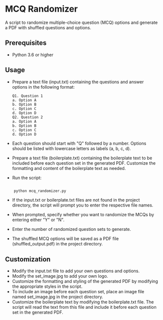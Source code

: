 # MCQ Randomizer

A script to randomize multiple-choice question (MCQ) options and generate a PDF with shuffled questions and options.

## Prerequisites

- Python 3.6 or higher

## Usage

* Prepare a text file (input.txt) containing the questions and answer options in the following format:


      Q1. Question 1
      a. Option A
      b. Option B
      c. Option C
      d. Option D
      Q2. Question 2
      a. Option A
      b. Option B
      c. Option C
      d. Option D

* Each question should start with "Q" followed by a number. Options should be listed with lowercase letters as labels (a, b, c, d).

* Prepare a text file (boilerplate.txt) containing the boilerplate text to be included before each question set in the generated PDF. Customize the formatting and content of the boilerplate text as needed.

* Run the script:

```bash

    python mcq_randomizer.py
```

* If the input.txt or boilerplate.txt files are not found in the project directory, the script will prompt you to enter the respective file names.
* When prompted, specify whether you want to randomize the MCQs by entering either "Y" or "N".
* Enter the number of randomized question sets to generate.

* The shuffled MCQ options will be saved as a PDF file (shuffled_output.pdf) in the project directory.

## Customization

* Modify the input.txt file to add your own questions and options.
* Modify the set_image.jpg to add your own logo.
* Customize the formatting and styling of the generated PDF by modifying the appropriate styles in the script.
* To include an image before each question set, place an image file named set_image.jpg in the project directory.
* Customize the boilerplate text by modifying the boilerplate.txt file. The script will read the text from this file and include it before each question set in the generated PDF.
